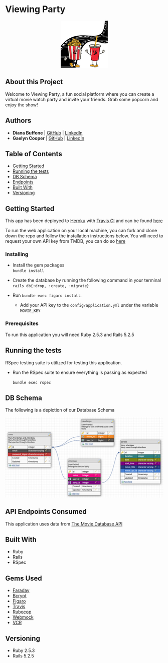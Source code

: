 # Viewing Party
<p align="center"><img src="assets/README-38db82c2.png"></p>


<!-- ![Travis (.com)](https://img.shields.io/travis/com/gaelyn/viewing_party) -->

## About this Project
Welcome to Viewing Party, a fun social platform where you can create a virtual movie watch party and invite your friends. Grab some popcorn and enjoy the show!

## Authors
- **Diana Buffone**
| [GitHub](https://github.com/Diana20920) |
  [LinkedIn](https://www.linkedin.com/in/dianabuffone/)
- **Gaelyn Cooper**
| [GitHub](https://github.com/gaelyn) |
  [LinkedIn](https://www.linkedin.com/in/gaelyn-cooper/)

## Table of Contents

  - [Getting Started](#getting-started)
  - [Running the tests](#running-the-tests)
  - [DB Schema](#db-schema)
  - [Endpoints](#endpoints)
  - [Built With](#built-with)
  - [Versioning](#versioning)

## Getting Started

This app has been deployed to [Heroku](https://www.heroku.com/home) with [Travis CI](https://www.travis-ci.com/) and can be found [here](https://nameless-lowlands-35724.herokuapp.com/)

To run the web application on your local machine, you can fork and clone down the repo and follow the installation instructions below.
You will need to request your own API key from TMDB, you can do so [here](https://developers.themoviedb.org/3/getting-started/introduction)


### Installing

- Install the gem packages  
`bundle install`

- Create the database by running the following command in your terminal
`rails db{:drop, :create, :migrate}`

- Run `bundle exec figaro install`.
  - Add your API key to the `config/application.yml` under the variable `MOVIE_KEY`

### Prerequisites

To run this application you will need Ruby 2.5.3 and Rails 5.2.5

## Running the tests
RSpec testing suite is utilized for testing this application.
- Run the RSpec suite to ensure everything is passing as expected  

  `bundle exec rspec`

## DB Schema
The following is a depiction of our Database Schema

 ![Viewing Party Schema](assets/README-e68506fa.png)

## API Endpoints Consumed

This application uses data from [The Movie Database API](https://developers.themoviedb.org/3/getting-started/introduction)


## Built With
- Ruby
- Rails
- RSpec

## Gems Used
- [Faraday](https://github.com/lostisland/faraday)
- [Bcrypt](https://github.com/bcrypt-ruby/bcrypt-ruby)
- [Figaro](https://github.com/laserlemon/figaro)
- [Travis](https://github.com/travis-ci/travis.rb)
- [Rubocop](https://github.com/rubocop/rubocop)
- [Webmock](https://github.com/bblimke/webmock)
- [VCR](https://github.com/vcr/vcr)

## Versioning
- Ruby 2.5.3
- Rails 5.2.5
